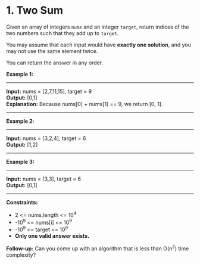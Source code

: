 # 1. Two Sum
Given an array of integers `nums` and an integer `target`, return indices of the two numbers such that they add up to `target`.

You may assume that each input would have **exactly one solution**, and you may not use the same element twice.

You can return the answer in any order.

**Example 1:** 
***
**Input:** nums = [2,7,11,15], target = 9 <br>
**Output:** [0,1] <br>
**Explanation:** Because nums[0] + nums[1] == 9, we return [0, 1].
*** 

**Example 2:**
***

**Input:** nums = [3,2,4], target = 6 <br>
**Output:** [1,2]
***

**Example 3:**
***

**Input:** nums = [3,3], target = 6 <br>
**Output:** [0,1]
***

**Constraints:**

- 2 <= nums.length <= 10<sup>4</sup>
- -10<sup>9</sup> <= nums[i] <= 10<sup>9</sup> 
- -10<sup>9</sup> <= target <= 10<sup>9</sup>
- **Only one valid answer exists.**
 

**Follow-up:** Can you come up with an algorithm that is less than O(n<sup>2</sup>) time complexity?